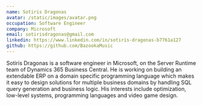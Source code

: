 ```yaml
---
name: Sotiris Dragonas
avatar: /static/images/avatar.png
occupation: Software Engineer
company: Microsoft
email: sotirisdragonas@gmail.com
linkedin: https://www.linkedin.com/in/sotiris-dragonas-b7761a127
github: https://github.com/BazookaMusic
---
```


Sotiris Dragonas is a software engineer in Microsoft, on the Server Runtime team of Dynamics 365 Business Central. He is working on building an extendable ERP on a domain specific programming language
which makes it easy to design solutions for multiple business domains by handling SQL query generation and business logic. His interests include optimization, low-level systems, programming languages
and video game design.
